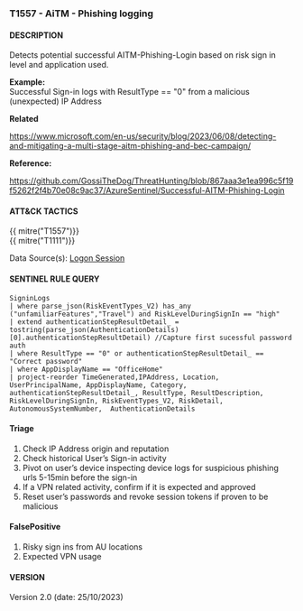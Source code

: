 ### T1557 - AiTM - Phishing logging

#### DESCRIPTION

Detects potential successful AITM-Phishing-Login based on risk sign in level and application used.  

**Example:**   
Successful Sign-in logs with ResultType == "0" from a malicious (unexpected) IP Address  

**Related**  

https://www.microsoft.com/en-us/security/blog/2023/06/08/detecting-and-mitigating-a-multi-stage-aitm-phishing-and-bec-campaign/

**Reference:**  

https://github.com/GossiTheDog/ThreatHunting/blob/867aaa3e1ea996c5f19f5262f2f4b70e08c9ac37/AzureSentinel/Successful-AITM-Phishing-Login 

####  ATT&CK TACTICS  
{{ mitre("T1557")}}   
{{ mitre("T1111")}}

Data Source(s): [Logon Session](https://attack.mitre.org/datasources/DS0028/)

#### SENTINEL RULE QUERY  

~~~
SigninLogs  
| where parse_json(RiskEventTypes_V2) has_any ("unfamiliarFeatures","Travel") and RiskLevelDuringSignIn == "high"
| extend authenticationStepResultDetail_ = tostring(parse_json(AuthenticationDetails)[0].authenticationStepResultDetail) //Capture first sucessful password auth
| where ResultType == "0" or authenticationStepResultDetail_ == "Correct password"
| where AppDisplayName == "OfficeHome"
| project-reorder TimeGenerated,IPAddress, Location, UserPrincipalName, AppDisplayName, Category, authenticationStepResultDetail_, ResultType, ResultDescription, RiskLevelDuringSignIn, RiskEventTypes_V2, RiskDetail, AutonomousSystemNumber,  AuthenticationDetails
~~~  

####  Triage  

1. Check IP Address origin and reputation  
2. Check historical User’s Sign-in activity  
3. Pivot on user’s device inspecting device logs for suspicious phishing urls 5-15min before the sign-in  
4. If a VPN related activity, confirm if it is expected and approved  
5. Reset user’s passwords and revoke session tokens if proven to be malicious   

####  FalsePositive  
1. Risky sign ins from AU locations  
2. Expected VPN usage  

####  VERSION  
Version 2.0 (date: 25/10/2023)  